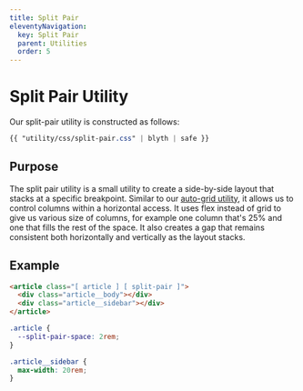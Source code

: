 ```yaml
---
title: Split Pair
eleventyNavigation:
  key: Split Pair
  parent: Utilities
  order: 5
---
```


# Split Pair Utility

Our split-pair utility is constructed as follows:

```css
{{ "utility/css/split-pair.css" | blyth | safe }}
```

## Purpose

The split pair utility is a small utility to create a side-by-side layout that stacks at a specific breakpoint. Similar to our [auto-grid utility](/docs/utilities/auto-grid/), it allows us to control columns within a horizontal access. It uses flex instead of grid to give us various size of columns, for example one column that's 25% and one that fills the rest of the space. It also creates a gap that remains consistent both horizontally and vertically as the layout stacks.

## Example

```html
<article class="[ article ] [ split-pair ]">
  <div class="article__body"></div>
  <div class="article__sidebar"></div>
</article>
```

```css
.article {
  --split-pair-space: 2rem;
}

.article__sidebar {
  max-width: 20rem;
}
```
